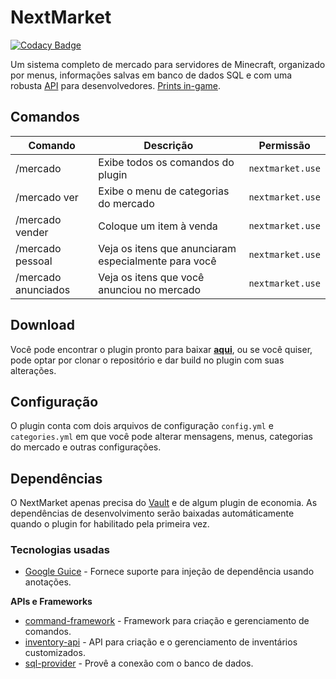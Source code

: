# NextMarket

[![Codacy Badge](https://api.codacy.com/project/badge/Grade/4f70e3b047e445ec8508694297e037a4)](https://app.codacy.com/gh/NextPlugins/NextMarket?utm_source=github.com&utm_medium=referral&utm_content=NextPlugins/NextMarket&utm_campaign=Badge_Grade_Settings)

Um sistema completo de mercado para servidores de Minecraft, organizado por menus, informações salvas em banco de dados SQL e com uma robusta [API](https://github.com/NextPlugins/NextMarket/blob/master/src/main/java/com/nextplugins/nextmarket/api/NextMarketAPI.java) para desenvolvedores. [Prints in-game](https://imgur.com/gallery/pfn8wBE).

## Comandos
|Comando         |Descrição                      |Permissão                    |
|----------------|-------------------------------|-----------------------------|
|/mercado        |Exibe todos os comandos do plugin|`nextmarket.use`           |
|/mercado ver    |Exibe o menu de categorias do mercado|`nextmarket.use`       |
|/mercado vender |Coloque um item à venda	     |`nextmarket.use`			   |
|/mercado pessoal|Veja os itens que anunciaram especialmente para você|`nextmarket.use`			   |
|/mercado anunciados|Veja os itens que você anunciou no mercado	     |`nextmarket.use`			   |

## Download

Você pode encontrar o plugin pronto para baixar [**aqui**](https://github.com/NextPlugins/NextMarket/releases), ou se você quiser, pode optar por clonar o repositório e dar build no plugin com suas alterações.

## Configuração

O plugin conta com dois arquivos de configuração `config.yml` e `categories.yml` em que você pode alterar mensagens, menus, categorias do mercado e outras configurações.

## Dependências
O NextMarket apenas precisa do [Vault](https://www.spigotmc.org/resources/vault.34315/) e de algum plugin de economia. As dependências de desenvolvimento serão baixadas automáticamente quando o plugin for habilitado pela primeira vez.

### Tecnologias usadas
  - [Google Guice](https://github.com/google/guice) - Fornece suporte para injeção de dependência usando anotações.

**APIs e Frameworks**

  - [command-framework](https://github.com/SaiintBrisson/command-framework) - Framework para criação e gerenciamento de comandos.
  - [inventory-api](https://github.com/HenryFabio/inventory-api) - API para criação e o gerenciamento de inventários customizados.
  - [sql-provider](https://github.com/henryfabio/sql-provider) - Provê a conexão com o banco de dados.
